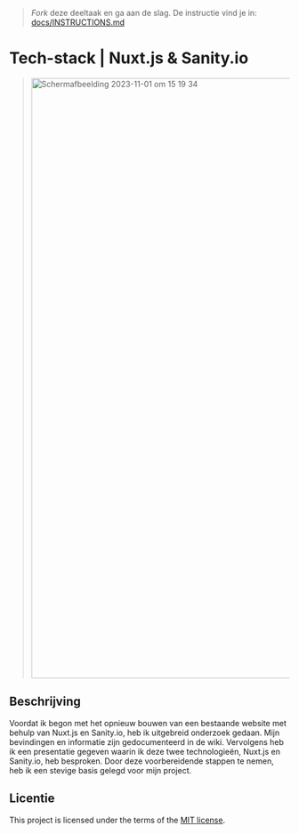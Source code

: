 > _Fork_ deze deeltaak en ga aan de slag. De instructie vind je in: [docs/INSTRUCTIONS.md](https://github.com/fdnd-task/choices-choices-justify-your-tech-stack/blob/main/docs/INSTRUCTIONS.md)

# Tech-stack | Nuxt.js & Sanity.io

> <img width="1079" alt="Scherm­afbeelding 2023-11-01 om 15 19 34" src="https://github.com/iBadr49/choices-choices-justify-your-tech-stack/assets/112857932/2a7a8caf-17bf-45f7-b0cf-13327b30e2bd">

## Beschrijving

Voordat ik begon met het opnieuw bouwen van een bestaande website met behulp van Nuxt.js en Sanity.io, heb ik uitgebreid onderzoek gedaan. Mijn bevindingen en informatie zijn gedocumenteerd in de wiki. Vervolgens heb ik een presentatie gegeven waarin ik deze twee technologieën, Nuxt.js en Sanity.io, heb besproken. Door deze voorbereidende stappen te nemen, heb ik een stevige basis gelegd voor mijn project.

<!-- Haal bovenstaande tekst weg! -->


<!-- Schrijf een mooie inleiding, beschrijf minstens de aanleiding - waarom doe je deze opdracht - en de tech-stack die je onderzoekt. Beschrijf daarna heel kort de stappen bij 2, 3, 4 en 5. -->

<!-- Beschrijf in een alinea de conclusie en belangrijkste inzichten met betrekking tot de gebruikservaring (UX) -->

<!-- Beschrijf in een alinea de conclusie en belangrijkste inzichten met betrekking tot de ontwikkelervaring (DX) -->

<!-- Beschrijf in een alinea de conclusie en belangrijkste inzichten met betrekking tot de content management ervaring (CMX) -->

<!-- Neem als conclusie een alinea op waarin je de voorwaarden benoemd die deze tech-stack aan de betrokken partijen stelt. -->

<!-- De licentie hieronder mag je ook weg halen, of laten staan, wat je wilt -->

## Licentie

This project is licensed under the terms of the [MIT license](./LICENSE).

